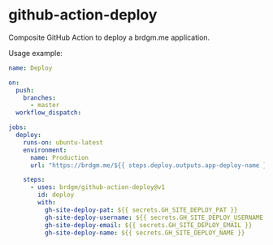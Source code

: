 github-action-deploy
======

Composite GitHub Action to deploy a brdgm.me application.

Usage example:

```yaml
name: Deploy

on:
  push:
    branches:
      - master
  workflow_dispatch:

jobs:
  deploy:
    runs-on: ubuntu-latest
    environment:
      name: Production
      url: "https://brdgm.me/${{ steps.deploy.outputs.app-deploy-name }}"

    steps:
      - uses: brdgm/github-action-deploy@v1
        id: deploy
        with:
          gh-site-deploy-pat: ${{ secrets.GH_SITE_DEPLOY_PAT }}
          gh-site-deploy-username: ${{ secrets.GH_SITE_DEPLOY_USERNAME }}
          gh-site-deploy-email: ${{ secrets.GH_SITE_DEPLOY_EMAIL }}
          gh-site-deploy-name: ${{ secrets.GH_SITE_DEPLOY_NAME }}
```
